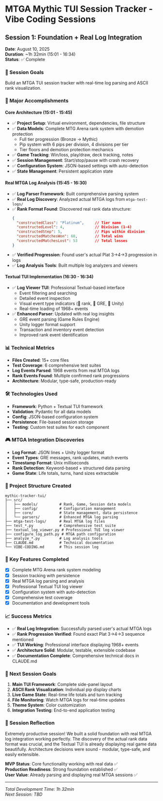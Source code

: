 # MTGA Mythic TUI Session Tracker - Vibe Coding Sessions

## Session 1: Foundation + Real Log Integration
**Date**: August 10, 2025  
**Duration**: ~1h 32min (15:01 - 16:34)  
**Status**: ✅ Complete  

### 🎯 Session Goals
Build an MTGA TUI session tracker with real-time log parsing and ASCII rank visualization.

### 🚀 Major Accomplishments

#### Core Architecture (15:01 - 15:45)
- ✅ **Project Setup**: Virtual environment, dependencies, file structure
- ✅ **Data Models**: Complete MTG Arena rank system with demotion protection
  - Full tier progression (Bronze → Mythic) 
  - Pip system with 6 pips per division, 4 divisions per tier
  - Tier floors and demotion protection mechanics
- ✅ **Game Tracking**: Win/loss, play/draw, deck tracking, notes
- ✅ **Session Management**: Start/stop/pause with crash recovery
- ✅ **Configuration System**: JSON-based settings with auto-detection
- ✅ **State Management**: Persistent application state

#### Real MTGA Log Analysis (15:45 - 16:30)
- ✅ **Log Parser Framework**: Built comprehensive parsing system
- ✅ **Real Log Discovery**: Analyzed actual MTGA logs from `mtga-test-logs/`
- ✅ **Rank Format Found**: Discovered real rank data structure:
  ```json
  {
    "constructedClass": "Platinum",     // Tier name
    "constructedLevel": 4,              // Division (1-4) 
    "constructedStep": 5,               // Pips within division
    "constructedMatchesWon": 68,        // Total wins
    "constructedMatchesLost": 53        // Total losses
  }
  ```
- ✅ **Verified Progression**: Found user's actual Plat 3→4→3 progression in logs
- ✅ **Log Analysis Tools**: Built multiple log analyzers and viewers

#### Textual TUI Implementation (16:30 - 16:34)
- ✅ **Log Viewer TUI**: Professional Textual-based interface
  - Event filtering and searching
  - Detailed event inspection
  - Visual event type indicators (🎯 rank, 🔮 GRE, 🔧 Unity)
  - Real-time loading of 1968+ events
- ✅ **Enhanced Parser**: Updated with real log insights
  - GRE event parsing (Game Rules Engine)
  - Unity logger format support
  - Transaction and inventory event detection
  - Improved rank event identification

### 📊 Technical Metrics
- **Files Created**: 15+ core files
- **Test Coverage**: 6 comprehensive test suites
- **Log Events Parsed**: 1968 events from real MTGA logs
- **Rank Events Found**: Multiple confirmed rank progressions
- **Architecture**: Modular, type-safe, production-ready

### 🛠 Technologies Used
- **Framework**: Python + Textual TUI framework
- **Validation**: Pydantic for all data models
- **Config**: JSON-based configuration system
- **Persistence**: File-based session storage
- **Testing**: Custom test suites for each component

### 🎮 MTGA Integration Discoveries
- **Log Format**: JSON lines + Unity logger format
- **Event Types**: GRE messages, rank updates, match events
- **Timestamp Format**: Unix milliseconds
- **Rank Detection**: Keyword-based + structured data parsing
- **Game State**: Life totals, turns, hand sizes extractable

### 📁 Project Structure Created
```
mythic-tracker-tui/
├── src/
│   ├── models/          # Rank, Game, Session data models
│   ├── config/          # Configuration management  
│   ├── core/            # State management, data persistence
│   └── parsers/         # Enhanced MTGA log parsing
├── mtga-test-logs/      # Real MTGA log files
├── test_*.py            # Comprehensive test suite
├── textual_log_viewer.py # Professional TUI log viewer
├── configure_log_path.py # MTGA path configuration
├── analyze_*.py         # Log analysis tools
├── CLAUDE.md            # Technical documentation
└── VIBE-CODING.md       # This session log
```

### 🎯 Key Features Completed
- [x] Complete MTG Arena rank system modeling
- [x] Session tracking with persistence  
- [x] Real MTGA log parsing and analysis
- [x] Professional Textual TUI log viewer
- [x] Configuration system with auto-detection
- [x] Comprehensive test coverage
- [x] Documentation and development tools

### 📈 Success Metrics
- ✅ **Real Log Integration**: Successfully parsed user's actual MTGA logs
- ✅ **Rank Progression Verified**: Found exact Plat 3→4→3 sequence mentioned
- ✅ **TUI Working**: Professional interface displaying 1968+ events
- ✅ **Architecture Solid**: Modular, testable, extensible codebase
- ✅ **Documentation Complete**: Comprehensive technical docs in CLAUDE.md

### 🚧 Next Session Goals
1. **Main TUI Framework**: Complete side-panel layout
2. **ASCII Rank Visualization**: Individual pip display charts
3. **Live Game State**: Real-time life totals and turn tracking
4. **File Monitoring**: Watch MTGA logs for real-time updates
5. **Theme System**: Color customization
6. **Integration Testing**: End-to-end application testing

### 💭 Session Reflection
Extremely productive session! We built a solid foundation with real MTGA log integration working perfectly. The discovery of the actual rank data format was crucial, and the Textual TUI is already displaying real game data beautifully. Architecture decisions were sound - modular, type-safe, and easily extensible.

**MVP Status**: Core functionality working with real data ✅  
**Production Readiness**: Strong foundation established ✅  
**User Value**: Already parsing and displaying real MTGA sessions ✅  

---
*Total Development Time: 1h 32min*  
*Next Session: TBD*
